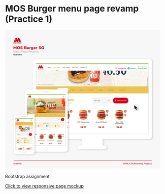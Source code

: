 # MOS Burger menu page revamp (Practice 1)

<img src="readme-img3.png">


Bootstrap assignment

<a href="https://harihaysrun.github.io/mos-burger-revamp-practice/" target="_blank">Click to view responsive page mockup</a>
